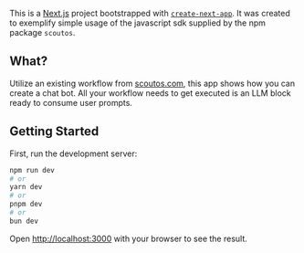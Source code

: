 This is a [Next.js](https://nextjs.org) project bootstrapped with [`create-next-app`](https://nextjs.org/docs/app/api-reference/cli/create-next-app).
It was created to exemplify simple usage of the javascript sdk supplied by the npm package `scoutos`.

## What?

Utilize an existing workflow from [scoutos.com](https://www.scoutos.com/dashboard/apps), this app shows how you can create a chat bot. 
All your workflow needs to get executed is an LLM block ready to consume user prompts.

## Getting Started

First, run the development server:

```bash
npm run dev
# or
yarn dev
# or
pnpm dev
# or
bun dev
```

Open [http://localhost:3000](http://localhost:3000) with your browser to see the result.
